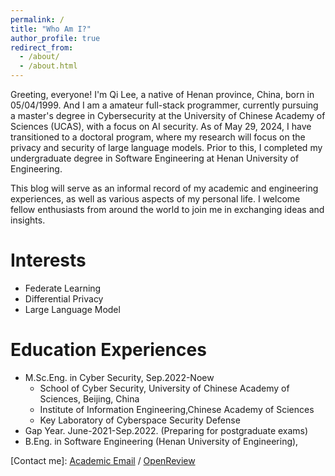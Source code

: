 ```yaml
---
permalink: /
title: "Who Am I?"
author_profile: true
redirect_from: 
  - /about/
  - /about.html
---
```


Greeting, everyone! I'm Qi Lee, a native of Henan province, China, born in 05/04/1999. And I am a amateur full-stack programmer, currently pursuing a master's degree in Cybersecurity at the University of Chinese Academy of Sciences (UCAS), with a focus on AI security.  As of May 29, 2024, I have transitioned to a doctoral program, where my research will focus on the privacy and security of large language models. Prior to this, I completed my undergraduate degree in Software Engineering at Henan University of Engineering.

This blog will serve as an informal record of my academic and engineering experiences, as well as various aspects of my personal life. I welcome fellow enthusiasts from around the world to join me in exchanging ideas and insights.

Interests
======
+ Federate Learning
+ Differential Privacy
+ Large Language Model


Education Experiences
======
+ M.Sc.Eng. in Cyber Security, Sep.2022-Noew
  + School of Cyber Security, University of Chinese Academy of Sciences, Beijing, China
  + Institute of Information Engineering,Chinese Academy of Sciences
  + Key Laboratory of Cyberspace Security Defense
+ Gap Year. June-2021-Sep.2022. (Preparing for postgraduate exams)
+ B.Eng. in Software Engineering (Henan University of Engineering),


[Contact me]: [Academic Email](liqi2022@iie.ac.cn) / [OpenReview](https://openreview.net/profile?id=~Qi_Li38)



